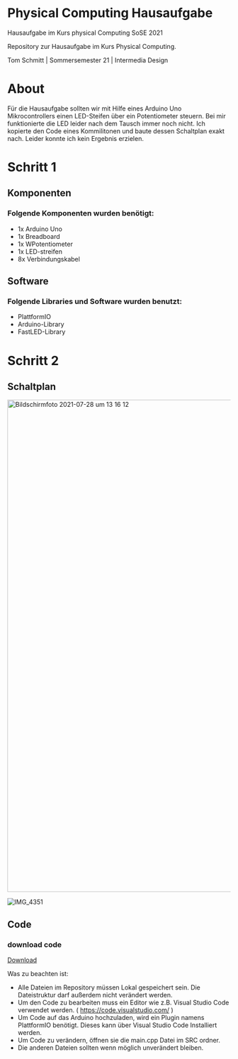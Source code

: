 # Physical Computing Hausaufgabe
Hausaufgabe im Kurs physical Computing SoSE 2021

Repository zur Hausaufgabe im Kurs Physical Computing.

Tom Schmitt | Sommersemester 21 | Intermedia Design

# About
Für die Hausaufgabe sollten wir mit Hilfe eines Arduino Uno Mikrocontrollers einen LED-Steifen über ein Potentiometer steuern. 
Bei mir funktionierte die LED leider nach dem Tausch immer noch nicht. Ich kopierte den Code eines Kommilitonen und baute dessen Schaltplan exakt nach. Leider konnte ich kein Ergebnis erzielen.

# Schritt 1 

## Komponenten

### Folgende Komponenten wurden benötigt:

* 1x Arduino Uno
* 1x Breadboard
* 1x WPotentiometer
* 1x LED-streifen
* 8x Verbindungskabel

## Software 

### Folgende Libraries und Software wurden benutzt:

* PlattformIO
* Arduino-Library
* FastLED-Library

# Schritt 2

## Schaltplan

<img width="1111" alt="Bildschirmfoto 2021-07-28 um 13 16 12" src="https://user-images.githubusercontent.com/35604723/127313702-03dd65b4-8a03-4d45-aa8a-662a46162a3a.png">

![IMG_4351](https://user-images.githubusercontent.com/35604723/127312405-fbd8f171-18bf-49c1-80e1-cdf45430a5b0.png)

## Code

### download code 

[Download](thepixelence/Phsyical_computing_hausaufgabe/archive/refs/heads/main.zip)

Was zu beachten ist:

* Alle Dateien im Repository müssen Lokal gespeichert sein. Die Dateistruktur darf außerdem nicht verändert werden.
* Um den Code zu bearbeiten muss ein Editor wie z.B. Visual Studio Code verwendet werden. ( https://code.visualstudio.com/ )
* Um Code auf das Arduino hochzuladen, wird ein Plugin namens PlattformIO benötigt. Dieses kann über Visual Studio Code Installiert werden.
* Um Code zu verändern, öffnen sie die main.cpp Datei im SRC ordner. 
* Die anderen Dateien sollten wenn möglich unverändert bleiben.




